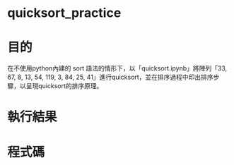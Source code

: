 # quicksort_practice
# 目的
在不使用python內建的 sort 語法的情形下，以「quicksort.ipynb」將陣列「33, 67, 8, 13, 54, 119, 3, 84, 25, 41」進行quicksort，並在排序過程中印出排序步驟，以呈現quicksort的排序原理。

# 執行結果
>

# 程式碼
```

``` 
